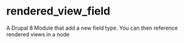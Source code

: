 # rendered_view_field
A Drupal 8 Module that add a new field type. You can then reference rendered views in a node
